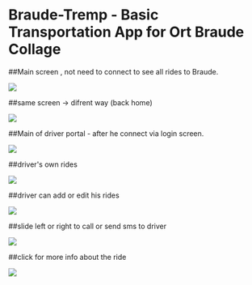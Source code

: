 # Braude-Tremp - Basic Transportation App for Ort Braude Collage

##Main screen , not need to connect to see all rides to Braude.

<img align="center" src="/screenshots/Screen Shot 2017-09-12 at 14.35.00.png">


##same screen -> difrent way (back home)

<img align="center" src="/screenshots/Screen Shot 2017-09-12 at 14.35.14.png">

##Main of driver portal - after he connect via login screen.

<img align="center" src="/screenshots/Screen Shot 2017-09-12 at 14.36.32.png">

##driver's own rides

<img align="center" src="/screenshots/Screen Shot 2017-09-12 at 14.36.41.png">

##driver can add or edit his rides

<img align="center" src="/screenshots/Screen Shot 2017-09-12 at 14.36.49.png">

##slide left or right to call or send sms to driver

<img align="center" src="/screenshots/Screen Shot 2017-09-12 at 14.37.16.png">

##click for more info about the ride

<img align="center" src="/screenshots/Screen Shot 2017-09-12 at 14.37.24.png">

